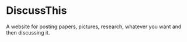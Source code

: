 # DiscussThis

A website for posting papers, pictures, research, whatever you want and then discussing it.
